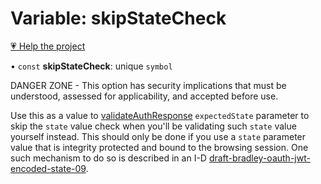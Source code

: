 # Variable: skipStateCheck

[💗 Help the project](https://github.com/sponsors/panva)

• `const` **skipStateCheck**: unique `symbol`

DANGER ZONE - This option has security implications that must be understood, assessed for
applicability, and accepted before use.

Use this as a value to [validateAuthResponse](../functions/validateAuthResponse.md) `expectedState` parameter to skip the `state`
value check when you'll be validating such `state` value yourself instead. This should only be
done if you use a `state` parameter value that is integrity protected and bound to the browsing
session. One such mechanism to do so is described in an I-D
[draft-bradley-oauth-jwt-encoded-state-09](https://datatracker.ietf.org/doc/html/draft-bradley-oauth-jwt-encoded-state-09).
